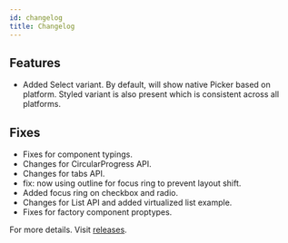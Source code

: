 ```yaml
---
id: changelog
title: Changelog
---
```


## Features

- Added Select variant. By default, will show native Picker based on platform. Styled variant is also present which is consistent across all platforms.

## Fixes

- Fixes for component typings.
- Changes for CircularProgress API.
- Changes for tabs API.
- fix: now using outline for focus ring to prevent layout shift.
- Added focus ring on checkbox and radio.
- Changes for List API and added virtualized list example.
- Fixes for factory component proptypes.

For more details. Visit [releases](https://github.com/GeekyAnts/NativeBase/releases/tag/v3.0.0-next.28).
